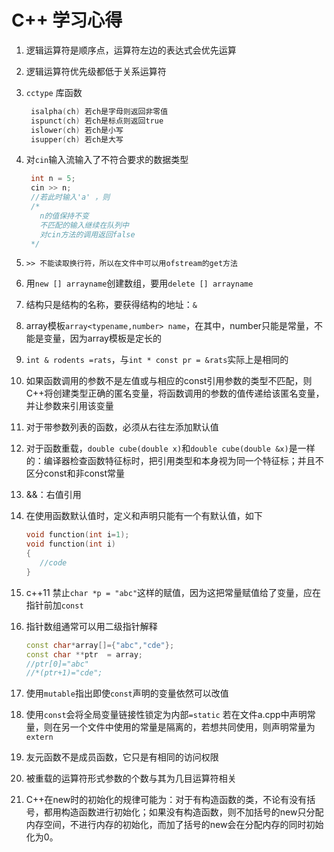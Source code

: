 # C++ 学习心得

1. 逻辑运算符是顺序点，运算符左边的表达式会优先运算

2. 逻辑运算符优先级都低于关系运算符

3. `cctype` 库函数

   ```c
    isalpha(ch) 若ch是字母则返回非零值
    ispunct(ch) 若ch是标点则返回true
    islower(ch) 若ch是小写
    isupper(ch) 若ch是大写
   ```

4. 对`cin`输入流输入了不符合要求的数据类型

   ```c
    int n = 5;
    cin >> n;
    //若此时输入'a' ，则
    /*
      n的值保持不变
      不匹配的输入继续在队列中
      对cin方法的调用返回false
    */
   ```

5. `>> 不能读取换行符，所以在文件中可以用ofstream的get方法`
6. 用`new [] arrayname`创建数组，要用`delete [] arrayname`
7. 结构只是结构的名称，要获得结构的地址：`&`

8. array模板`array<typename,number> name`，在其中，number只能是常量，不能是变量，因为array模板是定长的

9. `int & rodents =rats`，与`int * const pr = &rats`实际上是相同的

10. 如果函数调用的参数不是左值或与相应的const引用参数的类型不匹配，则C++将创建类型正确的匿名变量，将函数调用的参数的值传递给该匿名变量，并让参数来引用该变量

11. 对于带参数列表的函数，必须从右往左添加默认值
12. 对于函数重载，`double cube(double x)`和`double cube(double &x)`是一样的：编译器检查函数特征标时，把引用类型和本身视为同一个特征标；并且不区分const和非const常量

13. &&：右值引用
14. 在使用函数默认值时，定义和声明只能有一个有默认值，如下
    ```c++
    void function(int i=1);
    void function(int i)
    {
       //code
    }
    ```

15. c++11 禁止`char *p = "abc"`这样的赋值，因为这把常量赋值给了变量，应在指针前加`const`

16. 指针数组通常可以用二级指针解释
    ```c++
    const char*array[]={"abc","cde"};
    const char **ptr  = array;
    //ptr[0]="abc"
    //*(ptr+1)="cde";
    ```

17. 使用`mutable`指出即使`const`声明的变量依然可以改值
18. 使用`const`会将全局变量链接性锁定为内部`=static`
    若在文件a.cpp中声明常量，则在另一个文件中使用的常量是隔离的，若想共同使用，则声明常量为`extern`

19. 友元函数不是成员函数，它只是有相同的访问权限
20. 被重载的运算符形式参数的个数与其为几目运算符相关
21. C++在new时的初始化的规律可能为：对于有构造函数的类，不论有没有括号，都用构造函数进行初始化；如果没有构造函数，则不加括号的new只分配内存空间，不进行内存的初始化，而加了括号的new会在分配内存的同时初始化为0。